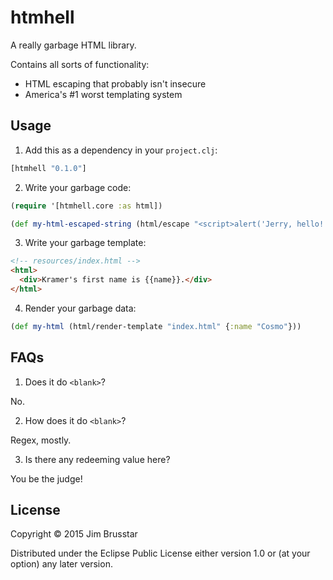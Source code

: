 # htmhell

A really garbage HTML library.

Contains all sorts of functionality:

- HTML escaping that probably isn't insecure
- America's #1 worst templating system

## Usage

1. Add this as a dependency in your `project.clj`:
  ```clojure
  [htmhell "0.1.0"]
  ```

2. Write your garbage code:
  ```clojure
  (require '[htmhell.core :as html])

  (def my-html-escaped-string (html/escape "<script>alert('Jerry, hello!');</script>"))
  ```

3. Write your garbage template:
  ```html
  <!-- resources/index.html -->
  <html>
    <div>Kramer's first name is {{name}}.</div>
  </html>
  ```

4. Render your garbage data:
  ```clojure
  (def my-html (html/render-template "index.html" {:name "Cosmo"}))
  ```

## FAQs

1. Does it do `<blank>`?

  No.

2. How does it do `<blank>`?

  Regex, mostly.

3. Is there any redeeming value here?

  You be the judge!

## License

Copyright © 2015 Jim Brusstar

Distributed under the Eclipse Public License either version 1.0 or (at
your option) any later version.
